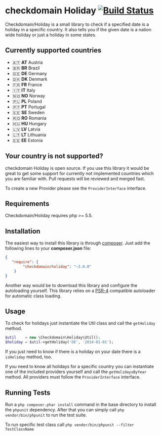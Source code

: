 # checkdomain Holiday [![Build Status](https://travis-ci.org/checkdomain/Holiday.png?branch=master)](https://travis-ci.org/checkdomain/Holiday)

Checkdomain/Holiday is a small library to check if a specified date is a holiday in a specific country. It also tells you if the given date is a nation wide holiday or just a holiday in some states.


## Currently supported countries

- 🇦🇹  **AT** Austria
- 🇧🇷  **BR** Brazil
- 🇩🇪  **DE** Germany
- 🇩🇰  **DK** Denmark
- 🇫🇷  **FR** France
- 🇮🇹  **IT** Italy
- 🇳🇴  **NO** Norway
- 🇵🇱  **PL** Poland
- 🇵🇹  **PT** Portugal
- 🇸🇪  **SE** Sweden
- 🇷🇴  **RO** Romania
- 🇭🇺  **HU** Hungary
- 🇱🇻  **LV** Latvia
- 🇱🇹  **LT** Lithuania
- 🇪🇪  **EE** Estonia

## Your country is not supported?

checkdomain Holiday is open source. If you use this library it would be great to get some support for currently not implemented countries which you are familiar with. Pull requests will be reviewed and merged fast.

To create a new Provider please see the `ProviderInterface` interface.


## Requirements

Checkdomain/Holiday requires php >= 5.5.


## Installation

The easiest way to install this library is through [composer](http://getcomposer.org/). Just add the following lines to your **composer.json** file:

```json
{
   "require": {
        "checkdomain/holiday": "~3.0.0"
    }
}
```

Another way would be to download this library and configure the autoloading yourself. This library relies on a [PSR-4](http://www.php-fig.org/psr/psr-4/) compatible autoloader for automatic class loading.


## Usage

To check for holidays just instantiate the Util class and call the `getHoliday` method.

```php
$util    = new \Checkdomain\Holiday\Util();
$holiday = $util->getHoliday('DE', '2014-01-01');
```

If you just need to know if there is a holiday on your date there is a `isHoliday` method, too.

If you need to know all holidays for a specific country you can instantiate one of the included providers yourself and call the `getHolidaysByYear` method. All providers must follow the `ProviderInterface` interface.


## Running Tests

Run a `php composer.phar install` command in the base directory to install the `phpunit` dependency. After that you can simply call `php vendor/bin/phpunit` to run the test suite.

To run specific test class call `php vendor/bin/phpunit --filter TestClassName`
